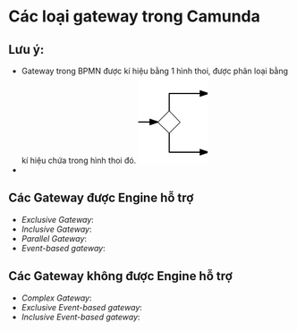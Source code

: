 # Các loại gateway trong Camunda
    
## Lưu ý:
- Gateway trong BPMN được kí hiệu bằng 1 hình thoi, được phân loại bằng kí hiệu chứa trong hình thoi đó.
![](../src/main/resources/img/bpmn.gateway.png)
- 
## Các Gateway được Engine hỗ trợ

- *Exclusive Gateway*: 
- *Inclusive Gateway*:
- *Parallel Gateway*:
- *Event-based gateway*:

## Các Gateway không được Engine hỗ trợ

- *Complex Gateway*:
- *Exclusive Event-based gateway*:
- *Inclusive Event-based gateway*: